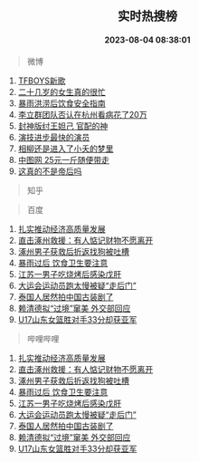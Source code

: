 <div align="center"><h2>实时热搜榜</h2><h4>2023-08-04 08:38:01</h4></div>

> 微博  

1. [TFBOYS新歌](https://s.weibo.com/weibo?q=TFBOYS%E6%96%B0%E6%AD%8C&t=31&band_rank=1&Refer=top)<br />
2. [二十几岁的女生真的很忙](https://s.weibo.com/weibo?q=%E4%BA%8C%E5%8D%81%E5%87%A0%E5%B2%81%E7%9A%84%E5%A5%B3%E7%94%9F%E7%9C%9F%E7%9A%84%E5%BE%88%E5%BF%99&t=31&band_rank=2&Refer=top)<br />
3. [暴雨洪涝后饮食安全指南](https://s.weibo.com/weibo?q=%23%E6%9A%B4%E9%9B%A8%E6%B4%AA%E6%B6%9D%E5%90%8E%E9%A5%AE%E9%A3%9F%E5%AE%89%E5%85%A8%E6%8C%87%E5%8D%97%23&t=31&band_rank=3&Refer=top)<br />
4. [李立群团队否认在杭州看病花了20万](https://s.weibo.com/weibo?q=%23%E6%9D%8E%E7%AB%8B%E7%BE%A4%E5%9B%A2%E9%98%9F%E5%90%A6%E8%AE%A4%E5%9C%A8%E6%9D%AD%E5%B7%9E%E7%9C%8B%E7%97%85%E8%8A%B1%E4%BA%8620%E4%B8%87%23&t=31&band_rank=4&Refer=top)<br />
5. [封神版纣王妲己 官配的神](https://s.weibo.com/weibo?q=%E5%B0%81%E7%A5%9E%E7%89%88%E7%BA%A3%E7%8E%8B%E5%A6%B2%E5%B7%B1%20%E5%AE%98%E9%85%8D%E7%9A%84%E7%A5%9E&t=31&band_rank=5&Refer=top)<br />
6. [演技进步最快的演员](https://s.weibo.com/weibo?q=%23%E6%BC%94%E6%8A%80%E8%BF%9B%E6%AD%A5%E6%9C%80%E5%BF%AB%E7%9A%84%E6%BC%94%E5%91%98%23&t=31&band_rank=6&Refer=top)<br />
7. [相柳还是进入了小夭的梦里](https://s.weibo.com/weibo?q=%23%E7%9B%B8%E6%9F%B3%E8%BF%98%E6%98%AF%E8%BF%9B%E5%85%A5%E4%BA%86%E5%B0%8F%E5%A4%AD%E7%9A%84%E6%A2%A6%E9%87%8C%23&t=31&band_rank=7&Refer=top)<br />
8. [中图网 25元一斤随便带走](https://s.weibo.com/weibo?q=%E4%B8%AD%E5%9B%BE%E7%BD%91%2025%E5%85%83%E4%B8%80%E6%96%A4%E9%9A%8F%E4%BE%BF%E5%B8%A6%E8%B5%B0&t=31&band_rank=8&Refer=top)<br />
9. [这真的不是帝后吗](https://s.weibo.com/weibo?q=%23%E8%BF%99%E7%9C%9F%E7%9A%84%E4%B8%8D%E6%98%AF%E5%B8%9D%E5%90%8E%E5%90%97%23&t=31&band_rank=9&Refer=top)<br />

> 知乎  


> 百度  

1. [扎实推动经济高质量发展](https://www.baidu.com/s?wd=%E6%89%8E%E5%AE%9E%E6%8E%A8%E5%8A%A8%E7%BB%8F%E6%B5%8E%E9%AB%98%E8%B4%A8%E9%87%8F%E5%8F%91%E5%B1%95&sa=fyb_news&rsv_dl=fyb_news)<br />
2. [直击涿州救援：有人惦记财物不愿离开](https://www.baidu.com/s?wd=%E7%9B%B4%E5%87%BB%E6%B6%BF%E5%B7%9E%E6%95%91%E6%8F%B4%EF%BC%9A%E6%9C%89%E4%BA%BA%E6%83%A6%E8%AE%B0%E8%B4%A2%E7%89%A9%E4%B8%8D%E6%84%BF%E7%A6%BB%E5%BC%80&sa=fyb_news&rsv_dl=fyb_news)<br />
3. [涿州男子获救后折返找狗被吐槽](https://www.baidu.com/s?wd=%E6%B6%BF%E5%B7%9E%E7%94%B7%E5%AD%90%E8%8E%B7%E6%95%91%E5%90%8E%E6%8A%98%E8%BF%94%E6%89%BE%E7%8B%97%E8%A2%AB%E5%90%90%E6%A7%BD&sa=fyb_news&rsv_dl=fyb_news)<br />
4. [暴雨过后 饮食卫生要注意](https://www.baidu.com/s?wd=%E6%9A%B4%E9%9B%A8%E8%BF%87%E5%90%8E+%E9%A5%AE%E9%A3%9F%E5%8D%AB%E7%94%9F%E8%A6%81%E6%B3%A8%E6%84%8F&sa=fyb_news&rsv_dl=fyb_news)<br />
5. [江苏一男子吃烧烤后感染戊肝](https://www.baidu.com/s?wd=%E6%B1%9F%E8%8B%8F%E4%B8%80%E7%94%B7%E5%AD%90%E5%90%83%E7%83%A7%E7%83%A4%E5%90%8E%E6%84%9F%E6%9F%93%E6%88%8A%E8%82%9D&sa=fyb_news&rsv_dl=fyb_news)<br />
6. [大运会运动员跑太慢被疑“走后门”](https://www.baidu.com/s?wd=%E5%A4%A7%E8%BF%90%E4%BC%9A%E8%BF%90%E5%8A%A8%E5%91%98%E8%B7%91%E5%A4%AA%E6%85%A2%E8%A2%AB%E7%96%91%E2%80%9C%E8%B5%B0%E5%90%8E%E9%97%A8%E2%80%9D&sa=fyb_news&rsv_dl=fyb_news)<br />
7. [泰国人居然拍中国古装剧了](https://www.baidu.com/s?wd=%E6%B3%B0%E5%9B%BD%E4%BA%BA%E5%B1%85%E7%84%B6%E6%8B%8D%E4%B8%AD%E5%9B%BD%E5%8F%A4%E8%A3%85%E5%89%A7%E4%BA%86&sa=fyb_news&rsv_dl=fyb_news)<br />
8. [赖清德拟“过境”窜美 外交部回应](https://www.baidu.com/s?wd=%E8%B5%96%E6%B8%85%E5%BE%B7%E6%8B%9F%E2%80%9C%E8%BF%87%E5%A2%83%E2%80%9D%E7%AA%9C%E7%BE%8E+%E5%A4%96%E4%BA%A4%E9%83%A8%E5%9B%9E%E5%BA%94&sa=fyb_news&rsv_dl=fyb_news)<br />
9. [U17山东女篮胜对手33分却获亚军](https://www.baidu.com/s?wd=U17%E5%B1%B1%E4%B8%9C%E5%A5%B3%E7%AF%AE%E8%83%9C%E5%AF%B9%E6%89%8B33%E5%88%86%E5%8D%B4%E8%8E%B7%E4%BA%9A%E5%86%9B&sa=fyb_news&rsv_dl=fyb_news)<br />

> 哔哩哔哩  

1. [扎实推动经济高质量发展](https://www.baidu.com/s?wd=%E6%89%8E%E5%AE%9E%E6%8E%A8%E5%8A%A8%E7%BB%8F%E6%B5%8E%E9%AB%98%E8%B4%A8%E9%87%8F%E5%8F%91%E5%B1%95&sa=fyb_news&rsv_dl=fyb_news)<br />
2. [直击涿州救援：有人惦记财物不愿离开](https://www.baidu.com/s?wd=%E7%9B%B4%E5%87%BB%E6%B6%BF%E5%B7%9E%E6%95%91%E6%8F%B4%EF%BC%9A%E6%9C%89%E4%BA%BA%E6%83%A6%E8%AE%B0%E8%B4%A2%E7%89%A9%E4%B8%8D%E6%84%BF%E7%A6%BB%E5%BC%80&sa=fyb_news&rsv_dl=fyb_news)<br />
3. [涿州男子获救后折返找狗被吐槽](https://www.baidu.com/s?wd=%E6%B6%BF%E5%B7%9E%E7%94%B7%E5%AD%90%E8%8E%B7%E6%95%91%E5%90%8E%E6%8A%98%E8%BF%94%E6%89%BE%E7%8B%97%E8%A2%AB%E5%90%90%E6%A7%BD&sa=fyb_news&rsv_dl=fyb_news)<br />
4. [暴雨过后 饮食卫生要注意](https://www.baidu.com/s?wd=%E6%9A%B4%E9%9B%A8%E8%BF%87%E5%90%8E+%E9%A5%AE%E9%A3%9F%E5%8D%AB%E7%94%9F%E8%A6%81%E6%B3%A8%E6%84%8F&sa=fyb_news&rsv_dl=fyb_news)<br />
5. [江苏一男子吃烧烤后感染戊肝](https://www.baidu.com/s?wd=%E6%B1%9F%E8%8B%8F%E4%B8%80%E7%94%B7%E5%AD%90%E5%90%83%E7%83%A7%E7%83%A4%E5%90%8E%E6%84%9F%E6%9F%93%E6%88%8A%E8%82%9D&sa=fyb_news&rsv_dl=fyb_news)<br />
6. [大运会运动员跑太慢被疑“走后门”](https://www.baidu.com/s?wd=%E5%A4%A7%E8%BF%90%E4%BC%9A%E8%BF%90%E5%8A%A8%E5%91%98%E8%B7%91%E5%A4%AA%E6%85%A2%E8%A2%AB%E7%96%91%E2%80%9C%E8%B5%B0%E5%90%8E%E9%97%A8%E2%80%9D&sa=fyb_news&rsv_dl=fyb_news)<br />
7. [泰国人居然拍中国古装剧了](https://www.baidu.com/s?wd=%E6%B3%B0%E5%9B%BD%E4%BA%BA%E5%B1%85%E7%84%B6%E6%8B%8D%E4%B8%AD%E5%9B%BD%E5%8F%A4%E8%A3%85%E5%89%A7%E4%BA%86&sa=fyb_news&rsv_dl=fyb_news)<br />
8. [赖清德拟“过境”窜美 外交部回应](https://www.baidu.com/s?wd=%E8%B5%96%E6%B8%85%E5%BE%B7%E6%8B%9F%E2%80%9C%E8%BF%87%E5%A2%83%E2%80%9D%E7%AA%9C%E7%BE%8E+%E5%A4%96%E4%BA%A4%E9%83%A8%E5%9B%9E%E5%BA%94&sa=fyb_news&rsv_dl=fyb_news)<br />
9. [U17山东女篮胜对手33分却获亚军](https://www.baidu.com/s?wd=U17%E5%B1%B1%E4%B8%9C%E5%A5%B3%E7%AF%AE%E8%83%9C%E5%AF%B9%E6%89%8B33%E5%88%86%E5%8D%B4%E8%8E%B7%E4%BA%9A%E5%86%9B&sa=fyb_news&rsv_dl=fyb_news)<br />
